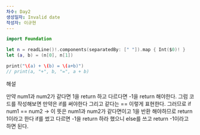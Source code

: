 ```yaml
---
차수: Day2
생성일자: Invalid date
작성자: 이규현
---
```

```Swift
import Foundation

let n = readLine()!.components(separatedBy: [" "]).map { Int($0)! }
let (a, b) = (n[0], n[1])

print("\(a) + \(b) = \(a+b)")
// print(a, "+", b, "=", a + b)
```

  

  

해설

만약 num1과 num2가 같다면 1을 return 하고 다르다면 -1을 return 해야한다. 그럼 코드를 작성해보면 만약은 if를 써야한다 그리고 같다는 == 이렇게 표현한다. 그러므로 if num1 == num2 → 이 뜻은 num1과 num2가 같다면이고 1을 반환 해야하므로 return 1이라고 한다 if를 썼고 다르면 -1을 return 하라 했으니 else를 쓰고 return -1이라고 하면 된다.